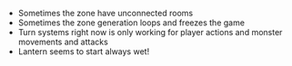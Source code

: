 - Sometimes the zone have unconnected rooms
- Sometimes the zone generation loops and freezes the game
- Turn systems right now is only working for player actions and monster movements and attacks
- Lantern seems to start always wet!
